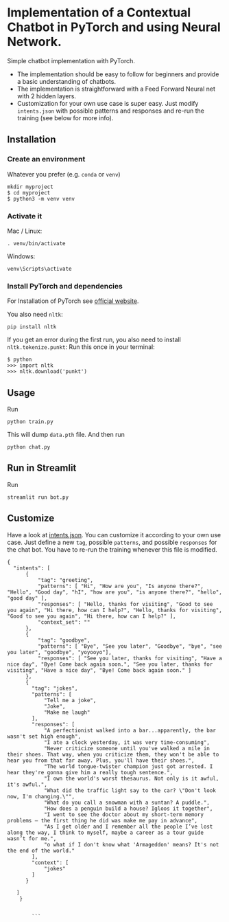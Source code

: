 # Implementation of a Contextual Chatbot in PyTorch and using Neural Network.  
Simple chatbot implementation with PyTorch. 

- The implementation should be easy to follow for beginners and provide a basic understanding of chatbots.
- The implementation is straightforward with a Feed Forward Neural net with 2 hidden layers.
- Customization for your own use case is super easy. Just modify `intents.json` with possible patterns and responses and re-run the training (see below for more info).



## Installation

### Create an environment
Whatever you prefer (e.g. `conda` or `venv`)
```console
mkdir myproject
$ cd myproject
$ python3 -m venv venv
```

### Activate it
Mac / Linux:
```console
. venv/bin/activate
```
Windows:
```console
venv\Scripts\activate
```
### Install PyTorch and dependencies

For Installation of PyTorch see [official website](https://pytorch.org/).

You also need `nltk`:
 ```console
pip install nltk
 ```

If you get an error during the first run, you also need to install `nltk.tokenize.punkt`:
Run this once in your terminal:
 ```console
$ python
>>> import nltk
>>> nltk.download('punkt')
```

## Usage
Run
```console
python train.py
```
This will dump `data.pth` file. And then run
```console
python chat.py
```

## Run in Streamlit
Run
```console
streamlit run bot.py
```
## Customize
Have a look at [intents.json](intents.json). You can customize it according to your own use case. Just define a new `tag`, possible `patterns`, and possible `responses` for the chat bot. You have to re-run the training whenever this file is modified.
```console
{
  "intents": [
      {
          "tag": "greeting",
          "patterns": [ "Hi", "How are you", "Is anyone there?", "Hello", "Good day", "hI", "how are you", "is anyone there?", "hello", "good day" ],
          "responses": [ "Hello, thanks for visiting", "Good to see you again", "Hi there, how can I help?", "Hello, thanks for visiting", "Good to see you again", "Hi there, how can I help?" ],
          "context_set": ""
      },
      {
          "tag": "goodbye",
          "patterns": [ "Bye", "See you later", "Goodbye", "bye", "see you later", "goodbye", "yoyooyo"],
          "responses": [ "See you later, thanks for visiting", "Have a nice day", "Bye! Come back again soon.", "See you later, thanks for visiting", "Have a nice day", "Bye! Come back again soon." ]
      },
      {
        "tag": "jokes",
        "patterns": [
            "Tell me a joke",
            "Joke",
            "Make me laugh"
        ],
        "responses": [
            "A perfectionist walked into a bar...apparently, the bar wasn't set high enough",
            "I ate a clock yesterday, it was very time-consuming",
            "Never criticize someone until you've walked a mile in their shoes. That way, when you criticize them, they won't be able to hear you from that far away. Plus, you'll have their shoes.",
            "The world tongue-twister champion just got arrested. I hear they're gonna give him a really tough sentence.",
            "I own the world's worst thesaurus. Not only is it awful, it's awful.",
            "What did the traffic light say to the car? \"Don't look now, I'm changing.\"",
            "What do you call a snowman with a suntan? A puddle.",
            "How does a penguin build a house? Igloos it together",
            "I went to see the doctor about my short-term memory problems – the first thing he did was make me pay in advance",
            "As I get older and I remember all the people I’ve lost along the way, I think to myself, maybe a career as a tour guide wasn’t for me.",
            "o what if I don't know what 'Armageddon' means? It's not the end of the world."
        ],
        "context": [
            "jokes"
        ]
      }
     
   ]
    }


        ```
